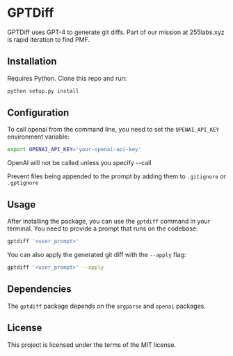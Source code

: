 # GPTDiff

GPTDiff uses GPT-4 to generate git diffs. Part of our mission at 255labs.xyz is rapid iteration to find PMF.

## Installation

Requires Python. Clone this repo and run:

```bash
python setup.py install
```

## Configuration

To call openai from the command line, you need to set the `OPENAI_API_KEY` environment variable:

```bash
export OPENAI_API_KEY='your-openai-api-key'
```

OpenAI will not be called unless you specify --call

Prevent files being appended to the prompt by adding them to `.gitignore` or `.gptignore`

## Usage

After installing the package, you can use the `gptdiff` command in your terminal. You need to provide a prompt that runs on the codebase:

```bash
gptdiff '<user_prompt>'
```

You can also apply the generated git diff with the `--apply` flag:

```bash
gptdiff '<user_prompt>' --apply
```

## Dependencies

The `gptdiff` package depends on the `argparse` and `openai` packages.

## License

This project is licensed under the terms of the MIT license.

